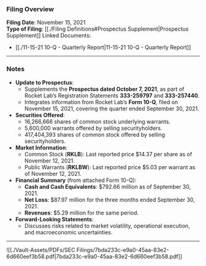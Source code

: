 ### Filing Overview

**Filing Date**: November 15, 2021  
**Type of Filing**: [[./Filing Definitions#Prospectus Supplement|Prospectus Supplement]]
Linked Documents:
- [[./11-15-21 10-Q - Quarterly Report|11-15-21 10-Q - Quarterly Report]]

---
### Notes

- **Update to Prospectus**:
    - Supplements the **Prospectus dated October 7, 2021**, as part of Rocket Lab’s Registration Statements **333-259797** and **333-257440**.
    - Integrates information from Rocket Lab’s **Form 10-Q**, filed on November 15, 2021, covering the quarter ended September 30, 2021.
- **Securities Offered**:
    - 16,266,666 shares of common stock underlying warrants.
    - 5,600,000 warrants offered by selling securityholders.
    - 417,404,393 shares of common stock offered by selling securityholders.
- **Market Information**:
    - Common Stock (**RKLB**): Last reported price $14.37 per share as of November 12, 2021.
    - Public Warrants (**RKLBW**): Last reported price $5.03 per warrant as of November 12, 2021.
- **Financial Summary** (from attached Form 10-Q):
    - **Cash and Cash Equivalents**: $792.66 million as of September 30, 2021.
    - **Net Loss**: $87.97 million for the three months ended September 30, 2021.
    - **Revenues**: $5.29 million for the same period.
- **Forward-Looking Statements**:
    - Discusses risks related to market volatility, operational execution, and macroeconomic uncertainties.

---

![[./Vault-Assets/PDFs/SEC Filings/7bda233c-e9a0-45aa-83e2-6d660eef3b58.pdf|7bda233c-e9a0-45aa-83e2-6d660eef3b58.pdf]]